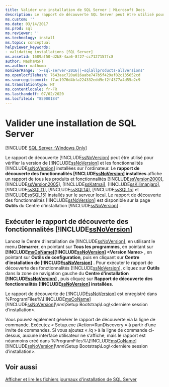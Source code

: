 ```yaml
---
title: Valider une installation de SQL Server | Microsoft Docs
description: Le rapport de découverte SQL Server peut être utilisé pour vérifier la version de SQL Server et les fonctionnalités de SQL Server installées sur l’ordinateur.
ms.custom: ''
ms.date: 03/14/2017
ms.prod: sql
ms.reviewer: ''
ms.technology: install
ms.topic: conceptual
helpviewer_keywords:
- validating installations [SQL Server]
ms.assetid: 1689af50-d2b8-4aa6-8f27-cc7127157fc8
author: MashaMSFT
ms.author: mathoma
monikerRange: '>=sql-server-2016||=sqlallproducts-allversions'
ms.openlocfilehash: 7643aac720a016aabe747b5f429af82c135652cd
ms.sourcegitcommit: f7ac1976d4bfa224332edd9ef2f4377a4d55a2c9
ms.translationtype: HT
ms.contentlocale: fr-FR
ms.lasthandoff: 07/02/2020
ms.locfileid: "85900184"
---
```

# <a name="validate-a-sql-server-installation"></a>Valider une installation de SQL Server

[!INCLUDE [SQL Server -Windows Only](../../includes/applies-to-version/sql-windows-only.md)]
  
  Le rapport de découverte [!INCLUDE[ssNoVersion](../../includes/ssnoversion-md.md)] peut être utilisé pour vérifier la version de [!INCLUDE[ssNoVersion](../../includes/ssnoversion-md.md)] et les fonctionnalités [!INCLUDE[ssNoVersion](../../includes/ssnoversion-md.md)] installées sur l'ordinateur. Le **rapport de découverte des fonctionnalités [!INCLUDE[ssNoVersion](../../includes/ssnoversion-md.md)] installées** affiche un rapport de tous les produits et fonctionnalités [!INCLUDE[ssVersion2000](../../includes/ssversion2000-md.md)], [!INCLUDE[ssVersion2005](../../includes/ssversion2005-md.md)], [!INCLUDE[ssKatmai](../../includes/sskatmai-md.md)], [!INCLUDE[ssKilimanjaro](../../includes/sskilimanjaro-md.md)], [!INCLUDE[ssSQL11](../../includes/sssql11-md.md)], [!INCLUDE[ssSQL14](../../includes/sssql14-md.md)], [!INCLUDE[ssSQL15](../../includes/sssql15-md.md)] et [!INCLUDE[ssSQL15](../../includes/sssqlv14-md.md)] installés sur le serveur local. Le rapport de découverte des fonctionnalités [!INCLUDE[ssNoVersion](../../includes/ssnoversion-md.md)] est disponible sur la page **Outils** du Centre d'installation [!INCLUDE[ssNoVersion](../../includes/ssnoversion-md.md)] .  
  
 ## <a name="run-ssnoversion-features-discovery-report"></a>Exécuter le rapport de découverte des fonctionnalités [!INCLUDE[ssNoVersion](../../includes/ssnoversion-md.md)]  
  
 Lancez le Centre d’installation de [!INCLUDE[ssNoVersion](../../includes/ssnoversion-md.md)], en utilisant le menu **Démarrer**, en pointant sur **Tous les programmes**, en pointant sur **[!INCLUDE[msCoName](../../includes/msconame-md.md)][!INCLUDE[ssNoVersion](../../includes/ssnoversion-md.md)] \<Version Name>** , en pointant sur **Outils de configuration**, puis en cliquant sur **Centre d’installation de [!INCLUDE[ssNoVersion](../../includes/ssnoversion-md.md)]** . Pour exécuter le rapport de découverte des fonctionnalités [!INCLUDE[ssNoVersion](../../includes/ssnoversion-md.md)], cliquez sur **Outils** dans la zone de navigation gauche du **Centre d’installation [!INCLUDE[ssNoVersion](../../includes/ssnoversion-md.md)]** , puis cliquez sur **Rapport de découverte des fonctionnalités [!INCLUDE[ssNoVersion](../../includes/ssnoversion-md.md)] installées**.  
  
 Le rapport de découverte de [!INCLUDE[ssNoVersion](../../includes/ssnoversion-md.md)] est enregistré dans %ProgramFiles%\\[!INCLUDE[msCoName](../../includes/msconame-md.md)][!INCLUDE[ssNoVersion](../../includes/ssnoversion-md.md)]\\*nnn*\Setup Bootstrap\Log\\<dernière session d’installation\>.  
  
 Vous pouvez également générer le rapport de découverte via la ligne de commande. Exécutez « Setup.exe /Action=RunDiscovery » à partir d’une invite de commandes. Si vous ajoutez « /q » à la ligne de commande ci-dessus, aucune interface utilisateur ne s’affiche, mais le rapport est néanmoins créé dans %ProgramFiles%\\[!INCLUDE[msCoName](../../includes/msconame-md.md)][!INCLUDE[ssNoVersion](../../includes/ssnoversion-md.md)]\\*nnn*\Setup Bootstrap\Log\\<dernière session d’installation\>.  
  
## <a name="see-also"></a>Voir aussi  
 [Afficher et lire les fichiers journaux d'installation de SQL Server](../../database-engine/install-windows/view-and-read-sql-server-setup-log-files.md)  
  
  
